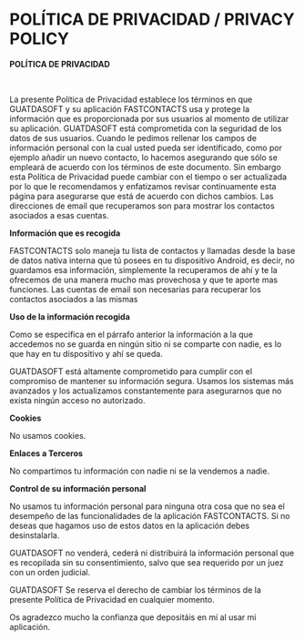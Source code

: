 # POLÍTICA DE PRIVACIDAD / PRIVACY POLICY

<p><strong>POLÍTICA DE PRIVACIDAD</strong></p><p>&nbsp;</p><p>La presente Política de Privacidad establece los términos en que GUATDASOFT y su aplicación FASTCONTACTS usa y protege la información que es proporcionada por sus usuarios al momento de utilizar su aplicación. GUATDASOFT está comprometida con la seguridad de los datos de sus usuarios. Cuando le pedimos rellenar los campos de información personal con la cual usted pueda ser identificado, como por ejemplo añadir un nuevo contacto, lo hacemos asegurando que sólo se empleará de acuerdo con los términos de este documento. Sin embargo esta Política de Privacidad puede cambiar con el tiempo o ser actualizada por lo que le recomendamos y enfatizamos revisar continuamente esta página para asegurarse que está de acuerdo con dichos cambios. Las direcciones de email que recuperamos son para mostrar los contactos asociados a esas cuentas.</p><p><strong>Información que es recogida</strong></p><p>FASTCONTACTS solo maneja tu lista de contactos y llamadas desde la base de datos nativa interna que tú posees en tu dispositivo Android, es decir, no guardamos esa información, simplemente la recuperamos de ahí y te la ofrecemos de una manera mucho mas provechosa y que te aporte mas funciones. Las cuentas de email son necesarias para recuperar los contactos asociados a las mismas</p><p><strong>Uso de la información recogida</strong></p><p>Como se especifica en el párrafo anterior la información a la que accedemos no se guarda en ningún sitio ni se comparte con nadie, es lo que hay en tu dispositivo y ahí se queda.</p><p>GUATDASOFT está altamente comprometido para cumplir con el compromiso de mantener su información segura. Usamos los sistemas más avanzados y los actualizamos constantemente para asegurarnos que no exista ningún acceso no autorizado.</p><p><strong>Cookies</strong></p><p>No usamos cookies.</p><p><strong>Enlaces a Terceros</strong></p><p>No compartimos tu información con nadie ni se la vendemos a nadie.</p><p><strong>Control de su información personal</strong></p><p>No usamos tu información personal para ninguna otra cosa que no sea el desempeño de las funcionalidades de la aplicación FASTCONTACTS. Si no deseas que hagamos uso de estos datos en la aplicación debes desinstalarla.</p><p>GUATDASOFT no venderá, cederá ni distribuirá la información personal que es recopilada sin su consentimiento, salvo que sea requerido por un juez con un orden judicial.</p><p>GUATDASOFT Se reserva el derecho de cambiar los términos de la presente Política de Privacidad en cualquier momento.</p><p>Os agradezco mucho la confianza que depositáis en mí al usar mi aplicación.</p>
